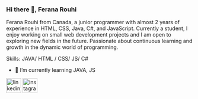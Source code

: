 ### Hi there 👋, Ferana Rouhi
Ferana Rouhi from Canada, a junior programmer with almost 2 years of experience in HTML, CSS, Java, C#, and JavaScript. Currently a student, I enjoy working on small web development projects and I am open to exploring new fields in the future. Passionate about continuous learning and growth in the dynamic world of programming.

Skills: JAVA/ HTML / CSS/ JS/ C#

- 🌱 I’m currently learning JAVA, JS 


[<img src='https://cdn.jsdelivr.net/npm/simple-icons@3.0.1/icons/linkedin.svg' alt='linkedin' height='40'>](https://www.linkedin.com/in/https://www.linkedin.com/in/ferana-rouhi-maleki-120211288//)  [<img src='https://cdn.jsdelivr.net/npm/simple-icons@3.0.1/icons/instagram.svg' alt='instagram' height='40'>](https://www.instagram.com/https://www.instagram.com/feranarouhi?igsh=MXh5aDhtcGNpamY1NQ%3D%3D&utm_source=qr/)  

